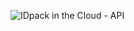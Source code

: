 ![IDpack in the Cloud - API](https://raw.github.com/idpackcloud/idc-php/master/examples/images/idpack-in-the-cloud-idc-api-graphic.svg)
